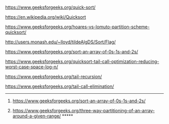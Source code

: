 https://www.geeksforgeeks.org/quick-sort/

https://en.wikipedia.org/wiki/Quicksort

https://www.geeksforgeeks.org/hoares-vs-lomuto-partition-scheme-quicksort/

http://users.monash.edu/~lloyd/tildeAlgDS/Sort/Flag/

https://www.geeksforgeeks.org/sort-an-array-of-0s-1s-and-2s/

https://www.geeksforgeeks.org/quicksort-tail-call-optimization-reducing-worst-case-space-log-n/

https://www.geeksforgeeks.org/tail-recursion/

https://www.geeksforgeeks.org/tail-call-elimination/

---------------------------------------------------------------------------------------------------------------------

1) https://www.geeksforgeeks.org/sort-an-array-of-0s-1s-and-2s/

2) https://www.geeksforgeeks.org/three-way-partitioning-of-an-array-around-a-given-range/  *****



